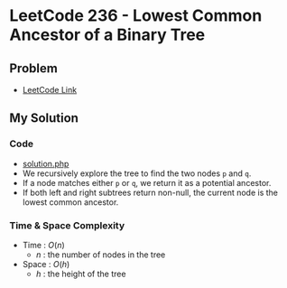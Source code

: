 # LeetCode 236 - Lowest Common Ancestor of a Binary Tree

## Problem  
- [LeetCode Link](https://leetcode.com/problems/lowest-common-ancestor-of-a-binary-tree/)

## My Solution

### Code
- [solution.php](./solution.php)
- We recursively explore the tree to find the two nodes `p` and `q`.
- If a node matches either `p` or `q`, we return it as a potential ancestor.
- If both left and right subtrees return non-null, the current node is the lowest common ancestor.

### Time & Space Complexity
- Time  : $O(n)$
  - $n$ : the number of nodes in the tree
- Space : $O(h)$
  - $h$ : the height of the tree
